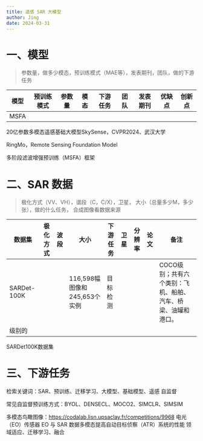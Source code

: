```yaml
---
title: 遥感 SAR 大模型
author: Jing
date: 2024-03-31
---
```

# 一、模型
> 参数量，做多少模态，预训练模式（MAE等），发表期刊，团队，做的下游任务

| 模型   | 预训练模式 | 参数量 | 模态  | 下游任务 | 团队  | 发表期刊 | 优缺点 | 创新点 |
| ---- | ----- | --- | --- | ---- | --- | ---- | --- | --- |
| MSFA |       |     |     |      |     |      |     |     |

20亿参数多模态遥感基础大模型SkySense，CVPR2024、武汉大学

RingMo，Remote Sensing Foundation Model

多阶段滤波增强预训练（MSFA）框架
# 二、SAR 数据
> 极化方式（VV、VH），谱段（C，C/X），卫星， 大小（总量多少M，多少张），做的什么任务，
> 合成图像看数据来源


| 数据集         | 极化方式 | 波段  | 大小                    | 下游任务 | 卫星  | 分辨率 | 论文  | 备注                               |
| ----------- | ---- | --- | --------------------- | ---- | --- | --- | --- | -------------------------------- |
| SARDet-100K |      |     | 116,598幅图像和245,653个实例 | 目标检测 |     |     |     | COCO级别；共有六个类别：飞机、船舶、汽车、桥梁、油罐和港口。 |
| 级别的         |      |     |                       |      |     |     |     |                                  |


SARDet100K数据集
# 三、下游任务


检索关键词：SAR、预训练、迁移学习、大模型、基础模型、遥感
自监督

常见自监督预训练方式：BYOL、DENSECL、MOCO2、SIMCLR、SIMSIM

多模态鸟瞰图像：https://codalab.lisn.upsaclay.fr/competitions/9968
电光（EO）传感器
EO 与 SAR 数据多模态提高自动目标侦察（ATR）系统的性能
领域适应、迁移学习、融合


